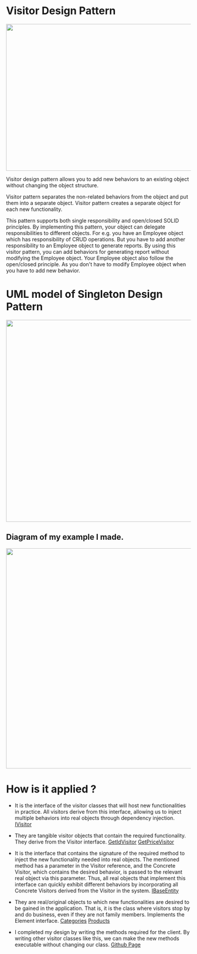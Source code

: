 # Visitor Design Pattern

<img src="https://i.pinimg.com/originals/d9/1e/81/d91e81b2490bdca2eb76ebcd8d540774.jpg" width="700" height="400">

Visitor design pattern allows you to add new behaviors to an existing object without changing the object structure.

Visitor pattern separates the non-related behaviors from the object and put them into a separate object. Visitor pattern creates a separate object for each new functionality.

This pattern supports both single responsibility and open/closed SOLID principles. By implementing this pattern, your object can delegate responsibilities to different objects. For e.g. you have an Employee object which has responsibility of CRUD operations. But you have to add another responsibility to an Employee object to generate reports. By using this visitor pattern, you can add behaviors for generating report without modifying the Employee object. Your Employee object also follow the open/closed principle. As you don't have to modify Employee object when you have to add new behavior.

# UML model of Singleton Design Pattern

<img src="https://dotnettrickscloud.blob.core.windows.net/img/designpatterns/visitor-design-pattern.png" width="700" height="550">

## Diagram of my example I made.

<img src="https://user-images.githubusercontent.com/96787308/158888503-72c20445-9664-4434-8439-d4a8227dafea.png" width="700" height="600">


# How is it applied ?

- It is the interface of the visitor classes that will host new functionalities in practice. All visitors derive from this interface, allowing us to inject multiple behaviors into real objects through dependency injection. [IVisitor](https://github.com/oguzhanKomcu/Design_Patterns/blob/master/Behavioral_Patterns/Visitor_Design_Pattern/IVisitor.cs)

- They are tangible visitor objects that contain the required functionality. They derive from the Visitor interface. [GetIdVisitor](https://github.com/oguzhanKomcu/Design_Patterns/blob/master/Behavioral_Patterns/Visitor_Design_Pattern/Classes/GetIdVisitor.cs)  [GetPriceVisitor](https://github.com/oguzhanKomcu/Design_Patterns/blob/master/Behavioral_Patterns/Visitor_Design_Pattern/Classes/GetPriceVisitor.cs)
 
- It is the interface that contains the signature of the required method to inject the new functionality needed into real objects. The mentioned method has a parameter in the Visitor reference, and the Concrete Visitor, which contains the desired behavior, is passed to the relevant real object via this parameter. Thus, all real objects that implement this interface can quickly exhibit different behaviors by incorporating all Concrete Visitors derived from the Visitor in the system. [IBaseEntity](https://github.com/oguzhanKomcu/Design_Patterns/blob/master/Behavioral_Patterns/Visitor_Design_Pattern/IBaseEntity.cs)

- They are real/original objects to which new functionalities are desired to be gained in the application. That is, it is the class where visitors stop by and do business, even if they are not family members. Implements the Element interface. [Categories](https://github.com/oguzhanKomcu/Design_Patterns/blob/master/Behavioral_Patterns/Visitor_Design_Pattern/Classes/Categories.cs)  [Products](https://github.com/oguzhanKomcu/Design_Patterns/blob/master/Behavioral_Patterns/Visitor_Design_Pattern/Classes/Products.cs)

- I completed my design by writing the methods required for the client. By writing other visitor classes like this, we can make the new methods executable without changing our class. [Github  Page](https://github.com/oguzhanKomcu/Design_Patterns/blob/master/Behavioral_Patterns/Visitor_Design_Pattern/Program.cs)
